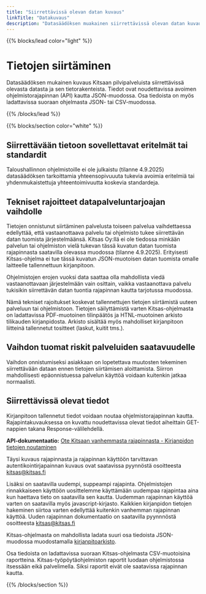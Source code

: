```yaml
---
title: "Siirrettävissä olevan datan kuvaus"
linkTitle: "Datakuvaus"
description: "Datasäädöksen muakainen siirrettävissä olevan datan kuvaus ja muita datan siirtämiseen liittyviä tietoja"
---
```


{{% blocks/lead color="light" %}}
<h1>Tietojen siirtäminen</h1>
<p class="lead">Datasäädöksen mukainen kuvaus Kitsaan pilvipalveluista siirrettävissä olevasta datasta ja sen tietorakenteista. Tiedot ovat noudettavissa avoimen ohjelmistorajapinnan (API) kautta JSON-muodossa. Osa tiedoista on myös ladattavissa suoraan ohjelmasta JSON- tai CSV-muodossa.
</p>

{{% /blocks/lead %}}

{{% blocks/section color="white" %}}

<div class="col">


## Siirrettävään tietoon sovellettavat eritelmät tai standardit

Taloushallinnon ohjelmistoille ei ole julkaistu (tilanne 4.9.2025) datasäädöksen tarkoittamia yhteensopivuuuta tukevia avoimia eritelmiä tai yhdenmukaistettuja yhteentoimivuutta koskevia standardeja.  

## Tekniset rajoitteet datapalveluntarjoajan vaihdolle

Tietojen onnistunut siirtäminen palvelusta toiseen palvelua vaihdettaessa edellyttää, että vastaanottaava palvelu tai ohjelmisto tukee siirrettävän datan tuomista järjestelmäänsä. Kitsas Oy:llä ei ole tiedossa minkään palvelun tai ohjelmiston vielä tukevan tässä kuvatun datan tuomista rajapinnasta saatavilla olevassa muodossa (tilanne 4.9.2025). Erityisesti Kitsas-ohjelma ei tue tässä kuvatun JSON-muotoisen datan tuomista omalle laitteelle tallennettuun kirjanpitoon.

Ohjelmistojen erojen vuoksi data saattaa olla mahdollista viedä vastaanottavaan järjestelmään vain osittain, vaikka vastaanottava palvelu tukisikin siirrettävän datan tuontia rajapinnan kautta tarjotussa muodossa.

Nämä tekniset rajoitukset koskevat tallennettujen tietojen siirtämistä uuteen palveluun tai ohjelmistoon. Tietojen säilyttämistä varten Kitsas-ohjelmasta on ladattavissa PDF-muotoinen tilinpäätös ja HTNL-muotoinen arkisto tilikauden kirjanpidosta. Arkisto sisältää myös mahdolliset kirjanpitoon liitteinä tallennetut tositteet (laskut, kuitit tms.). 

## Vaihdon tuomat riskit palveluiden saatavuudelle

Vaihdon onnistumiseksi asiakkaan on lopetettava muutosten tekeminen siirrettävään dataan ennen tietojen siirtämisen aloittamista. Siirron mahdollisesti epäonnistuessa palvelun käyttöä voidaan kuitenkin jatkaa normaalisti.

## Siirrettävissä olevat tiedot

Kirjanpitoon tallennetut tiedot voidaan noutaa ohjelmistorajapinnan kautta. Rajapintakuvauksessa on kuvattu noudettavissa olevat tiedot aiheittain GET-nappien takana Response-välilehdellä. 

**API-dokumentaatio:** [Ote Kitsaan vanhemmasta rajapinnasta - Kirjanpidon tietojen noutaminen](/api-docs.html)

Täysi kuvaus rajapinnasta ja rajapinnan käyttöön tarvittavan autentikointirjapainnan kuvaus ovat saatavissa pyynnöstä osoitteesta kitsas@kitsas.fi 

Lisäksi on saatavilla uudempi, suppeampi rajapinta. Ohjelmistojen rinnakkaiseen käyttöön uosittelemme käyttämään uudempaa rajapintaa aina kun haettava tieto on saatavilla sen kautta. Uudemman rajapinnan käyttöä varten on saatavilla myös javascript-kirjasto. Kaikkien kirjanpidon tietojen hakeminen siirtoa varten edellyttää kuitenkin vanhemman rajapinnan käyttöä. Uuden rajapinnan dokumentaatio on saatavilla pyynnnöstä osoitteesta kitsas@kitsas.fi

Kitsas-ohjelmasta on mahdollista ladata suuri osa tiedoista JSON-muodossa muodostamalla [kirjanpitoarkisto](https://kitsas.fi/docs/tilikaudet/arkisto/). 

Osa tiedoista on ladattavissa suoraan Kitsas-ohjelmasta CSV-muotoisina raportteina. Kitsas-työpöytäohjelmiston raportit luodaan ohjelmistossa itsessään eikä palvelimella. Siksi raportit eivät ole saatavissa rajapinnan kautta. 


</div>

{{% /blocks/section %}}